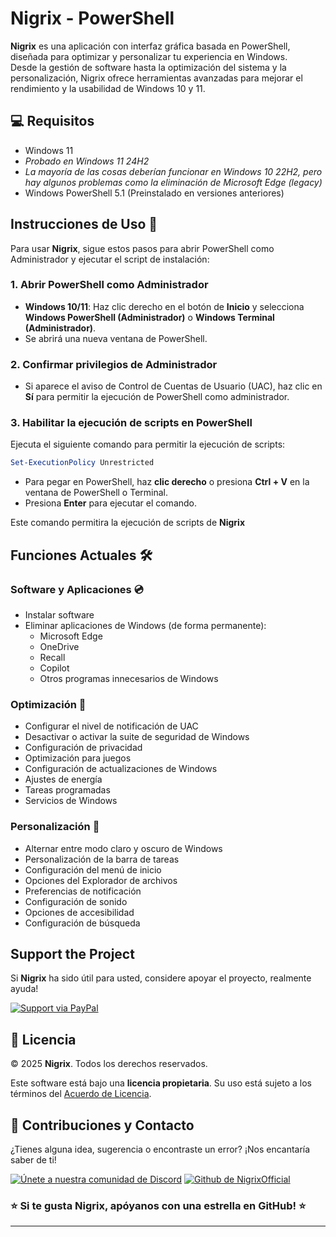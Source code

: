 # Nigrix - PowerShell

**Nigrix** es una aplicación con interfaz gráfica basada en PowerShell, diseñada para optimizar y personalizar tu experiencia en Windows. <br> Desde la gestión de software hasta la optimización del sistema y la personalización, Nigrix ofrece herramientas avanzadas para mejorar el rendimiento y la usabilidad de Windows 10 y 11.

## 💻 Requisitos 
- Windows 11
- *Probado en Windows 11 24H2*
- *La mayoría de las cosas deberían funcionar en Windows 10 22H2, pero hay algunos problemas como la eliminación de Microsoft Edge (legacy)*
- Windows PowerShell 5.1 (Preinstalado en versiones anteriores)

## Instrucciones de Uso 📜  
Para usar **Nigrix**, sigue estos pasos para abrir PowerShell como Administrador y ejecutar el script de instalación:  

### 1. Abrir PowerShell como Administrador  
- **Windows 10/11**: Haz clic derecho en el botón de **Inicio** y selecciona **Windows PowerShell (Administrador)** o **Windows Terminal (Administrador)**.  
- Se abrirá una nueva ventana de PowerShell.  

### 2. Confirmar privilegios de Administrador  
- Si aparece el aviso de Control de Cuentas de Usuario (UAC), haz clic en **Sí** para permitir la ejecución de PowerShell como administrador.  

### 3. Habilitar la ejecución de scripts en PowerShell  
Ejecuta el siguiente comando para permitir la ejecución de scripts:  

```powershell  
Set-ExecutionPolicy Unrestricted  
```

- Para pegar en PowerShell, haz **clic derecho** o presiona **Ctrl + V** en la ventana de PowerShell o Terminal.  
- Presiona **Enter** para ejecutar el comando.  

Este comando permitira la ejecución de scripts de **Nigrix**  


## Funciones Actuales 🛠️  

### Software y Aplicaciones 💿  
- Instalar software  
- Eliminar aplicaciones de Windows (de forma permanente):  
  - Microsoft Edge  
  - OneDrive  
  - Recall  
  - Copilot  
  - Otros programas innecesarios de Windows  

### Optimización 🚀  
- Configurar el nivel de notificación de UAC  
- Desactivar o activar la suite de seguridad de Windows  
- Configuración de privacidad  
- Optimización para juegos  
- Configuración de actualizaciones de Windows  
- Ajustes de energía  
- Tareas programadas  
- Servicios de Windows  

### Personalización 🎨  
- Alternar entre modo claro y oscuro de Windows  
- Personalización de la barra de tareas  
- Configuración del menú de inicio  
- Opciones del Explorador de archivos  
- Preferencias de notificación  
- Configuración de sonido  
- Opciones de accesibilidad  
- Configuración de búsqueda  

## Support the Project

Si **Nigrix** ha sido útil para usted, considere apoyar el proyecto, realmente ayuda!

[![Support via PayPal](https://img.shields.io/badge/Support-via%20PayPal-FFD700?style=for-the-badge&logo=paypal&logoColor=white)](https://paypal.me/)


## 🛑 **Licencia**

© 2025 **Nigrix**. Todos los derechos reservados.

Este software está bajo una **licencia propietaria**. Su uso está sujeto a los términos del [Acuerdo de Licencia](https://github.com/NigrixOfficial/Nigrix_PowerShell/blob/main/LICENSE).



## 👥 **Contribuciones y Contacto**

¿Tienes alguna idea, sugerencia o encontraste un error? ¡Nos encantaría saber de ti!

[![Únete a nuestra comunidad de Discord](https://img.shields.io/badge/Join-Discord%20Community-5865F2?style=for-the-badge&logo=discord&logoColor=white)](https://discord.gg/MvZV9VkuNY)
[![Github de NigrixOfficial](https://img.shields.io/badge/Join-the%20Discussion-2D9F2D?style=for-the-badge&logo=github&logoColor=white)](https://github.com/NigrixOfficial)


### ⭐ **Si te gusta Nigrix, apóyanos con una estrella en GitHub!** ⭐

---

